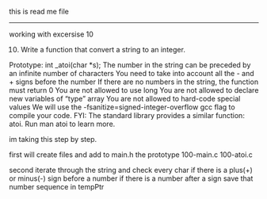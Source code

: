 this is read me file

*********
working with excersise 10

10. Write a function that convert a string to an integer.

Prototype: int _atoi(char *s);
The number in the string can be preceded by an infinite number of characters
You need to take into account all the - and + signs before the number
If there are no numbers in the string, the function must return 0
You are not allowed to use long
You are not allowed to declare new variables of “type” array
You are not allowed to hard-code special values
We will use the -fsanitize=signed-integer-overflow gcc flag to compile your code.
FYI: The standard library provides a similar function: atoi. Run man atoi to learn more.

im taking this step by step.


first will create files and add to main.h the prototype
100-main.c
100-atoi.c

second 
iterate through the string and check every char if there is a plus(+) or minus(-) sign before a number
if there is a number after a sign save that number sequence in tempPtr

